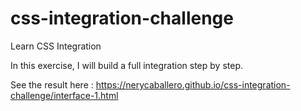 # css-integration-challenge
Learn CSS Integration

In this exercise, I will build a full integration step by step.

See the result here : https://nerycaballero.github.io/css-integration-challenge/interface-1.html

